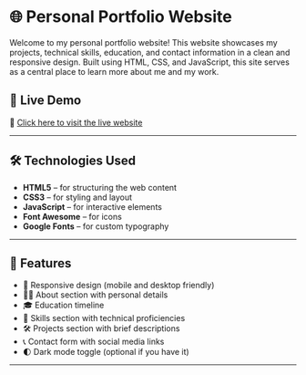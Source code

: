# 🌐 Personal Portfolio Website

Welcome to my personal portfolio website! This website showcases my projects, technical skills, education, and contact information in a clean and responsive design. Built using HTML, CSS, and JavaScript, this site serves as a central place to learn more about me and my work.

## 📁 Live Demo

🔗 [Click here to visit the live website](https://yourusername.github.io/portfolio/)  

---

## 🛠️ Technologies Used

- **HTML5** – for structuring the web content
- **CSS3** – for styling and layout
- **JavaScript** – for interactive elements
- **Font Awesome** – for icons
- **Google Fonts** – for custom typography

---

## 📄 Features

- 🎯 Responsive design (mobile and desktop friendly)
- 🧑‍💻 About section with personal details
- 🎓 Education timeline
- 💼 Skills section with technical proficiencies
- 🛠️ Projects section with brief descriptions
- 📞 Contact form with social media links
- 🌓 Dark mode toggle (optional if you have it)

---
